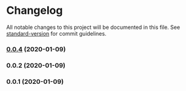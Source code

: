# Changelog

All notable changes to this project will be documented in this file. See [standard-version](https://github.com/conventional-changelog/standard-version) for commit guidelines.

### [0.0.4](https://github.com/Amsterdam/Vergunningschecker/compare/v0.0.3...v0.0.4) (2020-01-09)

### 0.0.2 (2020-01-09)

### 0.0.1 (2020-01-09)
